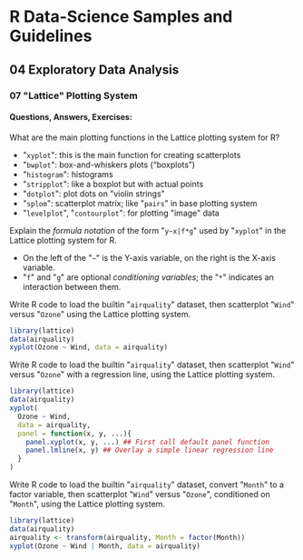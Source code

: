# R Data-Science Samples and Guidelines
## 04 Exploratory Data Analysis
### 07 "Lattice" Plotting System
#### Questions, Answers, Exercises:


What are the main plotting functions in the Lattice plotting system for R?  
- "`xyplot`": this is the main function for creating scatterplots
- "`bwplot`": box-and-whiskers plots (“boxplots”)
- "`histogram`": histograms
- "`stripplot`": like a boxplot but with actual points
- "`dotplot`": plot dots on "violin strings"
- "`splom`": scatterplot matrix; like "`pairs`" in base plotting system
- "`levelplot`", "`contourplot`": for plotting "image" data


Explain the _formula notation_ of the form "`y~x|f*g`" used by "`xyplot`" in the Lattice plotting system for R.  
- On the left of the "`~`" is the Y-axis variable, on the right is the X-axis variable.
- "`f`" and "`g`" are optional  _conditioning variables_; the "`*`" indicates an interaction between them.

Write R code to load the builtin "`airquality`" dataset, then scatterplot "`Wind`" versus "`Ozone`" using the Lattice plotting system.  
```r
library(lattice)
data(airquality)
xyplot(Ozone ~ Wind, data = airquality)
```

Write R code to load the builtin "`airquality`" dataset, then scatterplot "`Wind`" versus "`Ozone`" with a regression line, using the Lattice plotting system.  
```r
library(lattice)
data(airquality)
xyplot(
  Ozone ~ Wind,
  data = airquality,
  panel = function(x, y, ...){    
    panel.xyplot(x, y, ...) ## First call default panel function
    panel.lmline(x, y) ## Overlay a simple linear regression line
  }
)
```

Write R code to load the builtin "`airquality`" dataset, convert "`Month`" to a factor variable, then scatterplot "`Wind`" versus "`Ozone`", conditioned on "`Month`", using the Lattice plotting system.  
```r
library(lattice)
data(airquality)
airquality <- transform(airquality, Month = factor(Month))
xyplot(Ozone ~ Wind | Month, data = airquality)
```
